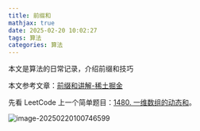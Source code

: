 ```yaml
---
title: 前缀和
mathjax: true
date: 2025-02-20 10:02:27
tags: 算法
categories: 算法
---
```


本文是算法的日常记录，介绍前缀和技巧

<!--more-->

本文参考文章：[前缀和讲解-稀土掘金](https://juejin.cn/post/7005057884555837476#heading-5)

先看 LeetCode 上一个简单题目：[1480. 一维数组的动态和](https://leetcode.cn/problems/running-sum-of-1d-array/description/)。

![image-20250220100746599](../../../../../OneDrive/图片/Blog/前缀和/image-20250220100746599.png)